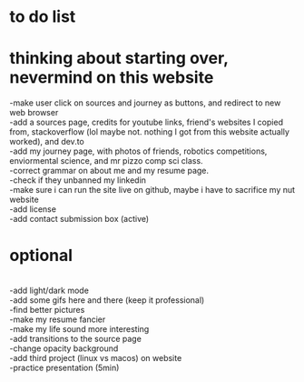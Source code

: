 <h1>to do list</h1>
<h1> thinking about starting over, nevermind on this website </h1>
-make user click on sources and journey as buttons, and redirect to new web browser
<br>
-add a sources page, credits for youtube links, friend's websites I copied from, stackoverflow (lol maybe not. nothing I got from this website actually worked), and dev.to
<br>
-add my journey page, with photos of friends, robotics competitions, enviormental science, and mr pizzo comp sci class. 
<br>
-correct grammar on about me and my resume page.
<br>
-check if they unbanned my linkedin
<br>
-make sure i can run the site live on github, maybe i have to sacrifice my nut website
<br>
-add license
<br>
-add contact submission box (active)
<br>


<h1>optional</h1>
<br>
-add light/dark mode
<br>
-add some gifs here and there (keep it professional)
<br>
-find better pictures 
<br>
-make my resume fancier
<br>
-make my life sound more interesting
<br> 
-add transitions to the source page
<br> 
-change opacity background
<br> 
-add third project (linux vs macos) on website
<br>
-practice presentation (5min)

